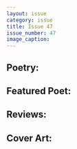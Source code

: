 ```yaml
---
layout: issue
category: issue
title: Issue 47
issue_number: 47
image_caption: 
---
```


## Poetry:

## Featured Poet:

## Reviews:

## Cover Art:

